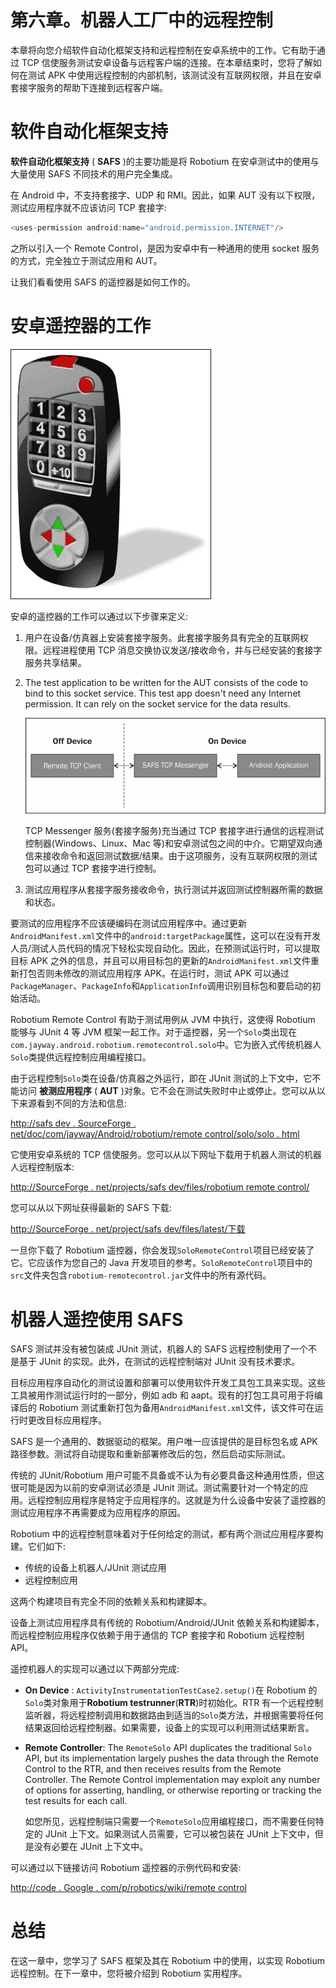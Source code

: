 # 第六章。机器人工厂中的远程控制

本章将向您介绍软件自动化框架支持和远程控制在安卓系统中的工作。它有助于通过 TCP 信使服务测试安卓设备与远程客户端的连接。在本章结束时，您将了解如何在测试 APK 中使用远程控制的内部机制，该测试没有互联网权限，并且在安卓套接字服务的帮助下连接到远程客户端。

# 软件自动化框架支持

**软件自动化框架支持** ( **SAFS** )的主要功能是将 Robotium 在安卓测试中的使用与大量使用 SAFS 不同技术的用户完全集成。

在 Android 中，不支持套接字、UDP 和 RMI。因此，如果 AUT 没有以下权限，测试应用程序就不应该访问 TCP 套接字:

```java
<uses-permission android:name="android.permission.INTERNET"/>
```

之所以引入一个 Remote Control，是因为安卓中有一种通用的使用 socket 服务的方式，完全独立于测试应用和 AUT。

让我们看看使用 SAFS 的遥控器是如何工作的。

# 安卓遥控器的工作

![Working of a Remote Control for Android](img/8010OS_06_01.jpg)

安卓的遥控器的工作可以通过以下步骤来定义:

1.  用户在设备/仿真器上安装套接字服务。此套接字服务具有完全的互联网权限。远程进程使用 TCP 消息交换协议发送/接收命令，并与已经安装的套接字服务共享结果。
2.  The test application to be written for the AUT consists of the code to bind to this socket service. This test app doesn't need any Internet permission. It can rely on the socket service for the data results.

    ![Working of a Remote Control for Android](img/8010OS_06_02.jpg)

    TCP Messenger 服务(套接字服务)充当通过 TCP 套接字进行通信的远程测试控制器(Windows、Linux、Mac 等)和安卓测试包之间的中介。它期望双向通信来接收命令和返回测试数据/结果。由于这项服务，没有互联网权限的测试包可以通过 TCP 套接字进行控制。

3.  测试应用程序从套接字服务接收命令，执行测试并返回测试控制器所需的数据和状态。

要测试的应用程序不应该硬编码在测试应用程序中。通过更新`AndroidManifest.xml`文件中的`android:targetPackage`属性，这可以在没有开发人员/测试人员代码的情况下轻松实现自动化。因此，在预测试运行时，可以提取目标 APK 之外的信息，并且可以用目标包的更新的`AndroidManifest.xml`文件重新打包否则未修改的测试应用程序 APK。在运行时，测试 APK 可以通过`PackageManager`、`PackageInfo`和`ApplicationInfo`调用识别目标包和要启动的初始活动。

Robotium Remote Control 有助于测试用例从 JVM 中执行，这使得 Robotium 能够与 JUnit 4 等 JVM 框架一起工作。对于遥控器，另一个`Solo`类出现在`com.jayway.android.robotium.remotecontrol.solo`中。它为嵌入式传统机器人`Solo`类提供远程控制应用编程接口。

由于远程控制`Solo`类在设备/仿真器之外运行，即在 JUnit 测试的上下文中，它不能访问 **被测应用程序** ( **AUT** )对象。它不会在测试失败时中止或停止。您可以从以下来源看到不同的方法和信息:

[http://safs dev . SourceForge . net/doc/com/jayway/Android/robotium/remote control/solo/solo . html](http://safsdev.sourceforge.net/doc/com/jayway/android/robotium/remotecontrol/solo/Solo.html)

它使用安卓系统的 TCP 信使服务。您可以从以下网址下载用于机器人测试的机器人远程控制版本:

[http://SourceForge . net/projects/safs dev/files/robotium remote control/](http://sourceforge.net/projects/safsdev/files/RobotiumRemoteControl/)

您可以从以下网址获得最新的 SAFS 下载:

[http://SourceForge . net/project/safs dev/files/latest/下载](http://sourceforge.net/projects/safsdev/files/latest/download)

一旦你下载了 Robotium 遥控器，你会发现`SoloRemoteControl`项目已经安装了它。它应该作为您自己的 Java 开发项目的参考。`SoloRemoteControl`项目中的`src`文件夹包含`robotium-remotecontrol.jar`文件中的所有源代码。

# 机器人遥控使用 SAFS

SAFS 测试并没有被包装成 JUnit 测试，机器人的 SAFS 远程控制使用了一个不是基于 JUnit 的实现。此外，在测试的远程控制端对 JUnit 没有技术要求。

目标应用程序自动化的测试设置和部署可以使用软件开发工具包工具来实现。这些工具被用作测试运行时的一部分，例如 adb 和 aapt。现有的打包工具可用于将编译后的 Robotium 测试重新打包为备用`AndroidManifest.xml`文件，该文件可在运行时更改目标应用程序。

SAFS 是一个通用的、数据驱动的框架。用户唯一应该提供的是目标包名或 APK 路径参数。测试将自动提取和重新部署修改后的包，然后启动实际测试。

传统的 JUnit/Robotium 用户可能不具备或不认为有必要具备这种通用性质，但这很可能是因为以前的安卓测试必须是 JUnit 测试。测试需要针对一个特定的应用。远程控制应用程序是特定于应用程序的。这就是为什么设备中安装了遥控器的测试应用程序不再需要成为应用程序的原因。

Robotium 中的远程控制意味着对于任何给定的测试，都有两个测试应用程序要构建。它们如下:

*   传统的设备上机器人/JUnit 测试应用
*   远程控制应用

这两个构建项目有完全不同的依赖关系和构建脚本。

设备上测试应用程序具有传统的 Robotium/Android/JUnit 依赖关系和构建脚本，而远程控制应用程序仅依赖于用于通信的 TCP 套接字和 Robotium 远程控制 API。

遥控机器人的实现可以通过以下两部分完成:

*   **On Device** : `ActivityInstrumentationTestCase2.setup()`在 Robotium 的`Solo`类对象用于**Robotium testrunner**(**RTR**)时初始化。RTR 有一个远程控制监听器，将远程控制调用和数据路由到适当的`Solo`类方法，并根据需要将任何结果返回给远程控制器。如果需要，设备上的实现可以利用测试结果断言。
*   **Remote Controller**: The `RemoteSolo` API duplicates the traditional `Solo` API, but its implementation largely pushes the data through the Remote Control to the RTR, and then receives results from the Remote Controller. The Remote Control implementation may exploit any number of options for asserting, handling, or otherwise reporting or tracking the test results for each call.

    如您所见，远程控制端只需要一个`RemoteSolo`应用编程接口，而不需要任何特定的 JUnit 上下文。如果测试人员需要，它可以被包装在 JUnit 上下文中，但是没有必要在 JUnit 上下文中。

可以通过以下链接访问 Robotium 遥控器的示例代码和安装:

[http://code . Google . com/p/robotics/wiki/remote control](http://code.google.com/p/robotium/wiki/RemoteControl)

# 总结

在这一章中，您学习了 SAFS 框架及其在 Robotium 中的使用，以实现 Robotium 远程控制。在下一章中，您将被介绍到 Robotium 实用程序。